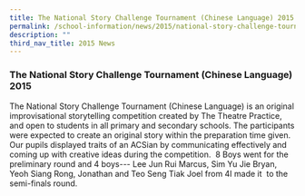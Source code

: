 ```yaml
---
title: The National Story Challenge Tournament (Chinese Language) 2015
permalink: /school-information/news/2015/national-story-challenge-tournament/
description: ""
third_nav_title: 2015 News
---
```

### **The National Story Challenge Tournament (Chinese Language) 2015**
The National Story Challenge Tournament (Chinese Language) is an original improvisational storytelling competition created by The Theatre Practice, and open to students in all primary and secondary schools. The participants were expected to create an original story within the preparation time given. Our pupils displayed traits of an ACSian by communicating effectively and coming up with creative ideas during the competition.  8 Boys went for the preliminary round and 4 boys--- Lee Jun Rui Marcus, Sim Yu Jie Bryan, Yeoh Siang Rong, Jonathan and Teo Seng Tiak Joel from 4I made it  to the semi-finals round.